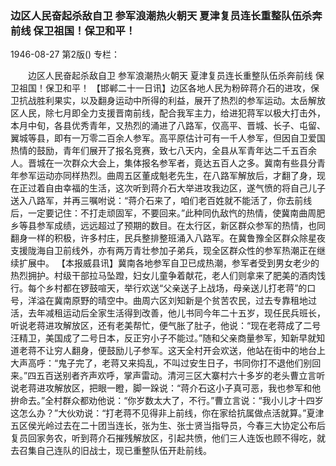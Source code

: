 ### 边区人民奋起杀敌自卫  参军浪潮热火朝天  夏津复员连长重整队伍杀奔前线  保卫祖国！保卫和平！

1946-08-27
第2版()
专栏：

　　边区人民奋起杀敌自卫
    参军浪潮热火朝天
    夏津复员连长重整队伍杀奔前线
    保卫祖国！保卫和平！
    【邯郸二十一日讯】边区各地人民为粉碎蒋介石的进攻，保卫抗战胜利果实，以及翻身运动中所得的利益，展开了热烈的参军运动。太岳解放区人民，除七月即全力支援晋南前线，配合我军主力，给进犯蒋军以极大打击外，本月中旬，各县优秀青年，又热烈的涌进了八路军，仅高平、晋城、长子、屯留、翼城等县，即有一万零二百余人参军。高平原估计可有一千人参军，但因自卫爱国热情的鼓励，青年们展开了报名竞赛，致七八天内，全县从军青年达二千五百余人。晋城在一次群众大会上，集体报名参军者，竟达五百人之多。冀南有些县分青年参军运动亦同样热烈。曲周五区董成魁老先生，在八路军解放后，才翻了身，现在正过着自由幸福的生活，这次听到蒋介石大举进攻我边区，遂气愤的将自己儿子送入八路军，并再三嘱咐说：“蒋介石来了，咱们老百姓就不能活了，你去前线后，一定要记住：不打走顽固军，不要回来。”此种同仇敌忾的热情，使冀南曲周肥乡等县参军成绩，远远超过了预期的数目。在太行区，新区群众参军的热情，也同翻身一样的积极，许多村庄，民兵整排整班涌入八路军。在冀鲁豫全区群众除星夜支援陇海自卫前线外，亦有两万青壮参加子弟兵，现全区群众性的参军热潮正在继续扩展中。
    【本报威县讯】冀南各地参军自卫已成热潮，参军者受到男女老少的热烈拥护。村级干部拉马坠蹬，妇女儿童争着献花，老人们则拿来了肥美的酒肉饯行。每个乡村都在锣鼓喧天，举行欢送“父亲送子上战场，母亲送儿打老蒋”的口号，洋溢在冀南原野的晴空中。曲周六区刘知新是个贫苦农民，过去专靠租地过活，去年减租运动后全家生活得到改善，他儿书同今年二十五岁，现任民兵班长，听说老蒋进攻解放区，还有老美帮忙，便气胀了肚子，他说：“现在老蒋成了二号汪精卫，美国成了二号日本，反正穷小子不能过。”随和父亲商量参军，知新早就知道老蒋不让穷人翻身，便鼓励儿子参军。这天全村开会欢送，他站在街中的地台上大声高呼：“鬼子完了，老蒋又来捣乱，不叫过安生日子，书同你打不退他们别回来。”四五百送别者齐声欢呼，掌声雷动。清河三区大寨村六十多岁的老头曹立言听说老蒋进攻解放区，把眼一瞪，脚一跺说：“蒋介石这小子真可恶，我也参军和他拚命去。”全村群众都劝他说：“你岁数太大了，不行。”曹立言说：“我小儿才十四岁这怎么办？”大伙劝说：“打老蒋不见得非上前线，你在家给抗属做点活就算。”夏津五区侯光岭过去在二十团当连长，张为生、张士贤当指导员，今春三大协定公布后复员回家务农，听到蒋介石摧残解放区，引起共愤，他们三人连饭也顾不得吃，就去召集自己连队的旧战士，现已重整队伍开赴前线。
